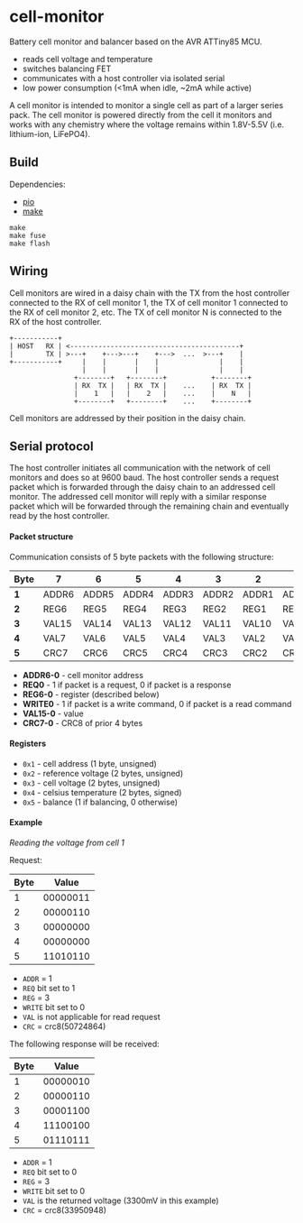 # cell-monitor

Battery cell monitor and balancer based on the AVR ATTiny85 MCU.

* reads cell voltage and temperature
* switches balancing FET
* communicates with a host controller via isolated serial
* low power consumption (<1mA when idle, ~2mA while active)

A cell monitor is intended to monitor a single cell as part of a larger series pack.
The cell monitor is powered directly from the cell it monitors and works with any chemistry
where the voltage remains within 1.8V-5.5V (i.e. lithium-ion, LiFePO4).

## Build

Dependencies:

* [pio](http://platformio.org)
* [make](https://www.gnu.org/software/make/)

```
make
make fuse
make flash
```

## Wiring

Cell monitors are wired in a daisy chain with the TX from the host controller connected to
the RX of cell monitor 1, the TX of cell monitor 1 connected to the RX of cell monitor 2, etc.
The TX of cell monitor N is connected to the RX of the host controller.

```
+-----------+
| HOST   RX | <------------------------------------------+
|        TX | >---+    +--->---+    +--->  ...  >---+    |
+-----------+     |    |       |    |               |    |
                  |    |       |    |               |    |
                +--------+   +--------+           +--------+
                | RX  TX |   | RX  TX |    ...    | RX  TX |
                |    1   |   |    2   |    ...    |    N   |
                +--------+   +--------+    ...    +--------+
```

Cell monitors are addressed by their position in the daisy chain.

## Serial protocol

The host controller initiates all communication with the network of cell monitors and does so at 9600 baud.
The host controller sends a request packet which is forwarded through the daisy chain to an addressed cell
monitor.  The addressed cell monitor will reply with a similar response packet which will be forwarded through
the remaining chain and eventually read by the host controller.

#### Packet structure

Communication consists of 5 byte packets with the following structure:

| Byte  | 7     | 6     | 5     |    4  |    3  |    2  |    1  |     0 |
| ----- | ----- | ----- | ----- | ----- | ----- | ----- | ----- | ----- |
| **1** | ADDR6 | ADDR5 | ADDR4 | ADDR3 | ADDR2 | ADDR1 | ADDR0 | REQ   |
| **2** | REG6  | REG5  | REG4  | REG3  | REG2  | REG1  | REG0  | WRITE |
| **3** | VAL15 | VAL14 | VAL13 | VAL12 | VAL11 | VAL10 | VAL9  | VAL8  |
| **4** | VAL7  | VAL6  | VAL5  | VAL4  | VAL3  | VAL2  | VAL1  | VAL0  |
| **5** | CRC7  | CRC6  | CRC5  | CRC4  | CRC3  | CRC2  | CRC1  | CRC0  |

* **ADDR6-0** - cell monitor address
* **REQ0** - 1 if packet is a request, 0 if packet is a response
* **REG6-0** - register (described below)
* **WRITE0** - 1 if packet is a write command, 0 if packet is a read command
* **VAL15-0** - value
* **CRC7-0** - CRC8 of prior 4 bytes

#### Registers

* `0x1` - cell address (1 byte, unsigned)
* `0x2` - reference voltage (2 bytes, unsigned)
* `0x3` - cell voltage (2 bytes, unsigned)
* `0x4` - celsius temperature (2 bytes, signed)
* `0x5` - balance (1 if balancing, 0 otherwise)

#### Example

*Reading the voltage from cell 1*

Request:

| Byte | Value    |
| ---- | -------- |
| 1    | 00000011 |
| 2    | 00000110 |
| 3    | 00000000 |
| 4    | 00000000 |
| 5    | 11010110 |

* `ADDR` = 1
* `REQ` bit set to 1
* `REG` = 3
* `WRITE` bit set to 0
* `VAL` is not applicable for read request
* `CRC` = crc8(50724864)

The following response will be received:

| Byte | Value    |
| ---- | -------- |
| 1    | 00000010 |
| 2    | 00000110 |
| 3    | 00001100 |
| 4    | 11100100 |
| 5    | 01110111 |

* `ADDR` = 1
* `REQ` bit set to 0
* `REG` = 3
* `WRITE` bit set to 0
* `VAL` is the returned voltage (3300mV in this example)
* `CRC` = crc8(33950948)
